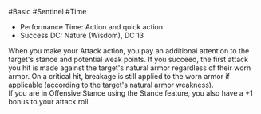 #Basic #Sentinel #Time
 
- Performance Time: Action and quick action
- Success DC: Nature (Wisdom), DC 13
 
When you make your Attack action, you pay an additional attention to the target's stance and potential weak points. If you succeed, the first attack you hit is made against the target's natural armor regardless of their worn armor. On a critical hit, breakage is still applied to the worn armor if applicable (according to the target's natural armor weakness).  
If you are in Offensive Stance using the Stance feature, you also have a +1 bonus to your attack roll.
